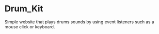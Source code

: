 # Drum_Kit

Simple website that plays drums sounds by using event listeners such as a mouse click or keyboard.
